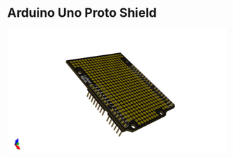 # Arduino Uno Proto Shield

<img src="https://github.com/lbohlmann/arduino-uno-proto-shield/blob/main/Images/Arduino%20Uno%20R3%20Proto%20Shield%20Render.png?raw=true">
